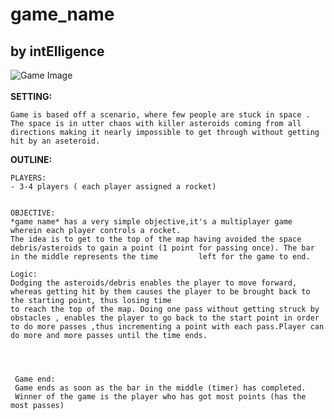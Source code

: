 # game_name

## by intElligence

![Game Image](https://user-images.githubusercontent.com/71345917/96571397-92cdd480-12dc-11eb-8a06-db8477779727.gif)  
<br>
**SETTING:**

    Game is based off a scenario, where few people are stuck in space . The space is in utter chaos with killer asteroids coming from all directions making it nearly impossible to get through without getting hit by an aseteroid.

**OUTLINE:**

    PLAYERS:
    - 3-4 players ( each player assigned a rocket)


    OBJECTIVE:
    *game name* has a very simple objective,it's a multiplayer game wherein each player controls a rocket.
    The idea is to get to the top of the map having avoided the space debris/asteroids to gain a point (1 point for passing once). The bar in the middle represents the time         left for the game to end.

    Logic:
    Dodging the asteroids/debris enables the player to move forward, whereas getting hit by them causes the player to be brought back to the starting point, thus losing time
    to reach the top of the map. Doing one pass without getting struck by obstacles , enables the player to go back to the start point in order to do more passes ,thus incrementing a point with each pass.Player can do more and more passes until the time ends.




     Game end:
     Game ends as soon as the bar in the middle (timer) has completed.
     Winner of the game is the player who has got most points (has the most passes)

